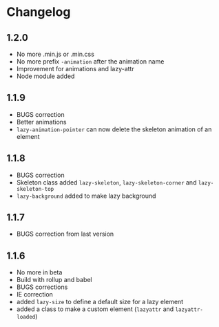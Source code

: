 # Changelog

## 1.2.0
- No more .min.js or .min.css
- No more prefix `-animation` after the animation name
- Improvement for animations and lazy-attr
- Node module added

## 1.1.9
- BUGS correction
- Better animations
- `lazy-animation-pointer` can now delete the skeleton animation of an element

## 1.1.8
- BUGS correction
- Skeleton class added `lazy-skeleton`, `lazy-skeleton-corner` and `lazy-skeleton-top`
- `lazy-background` added to make lazy background

## 1.1.7
- BUGS correction from last version

## 1.1.6
- No more in beta
- Build with rollup and babel
- BUGS corrections
- IE correction
- added `lazy-size` to define a default size for a lazy element
- added a class to make a custom element (`lazyattr` and `lazyattr-loaded`)